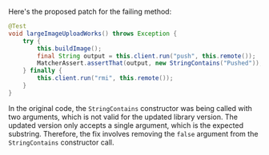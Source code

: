 Here's the proposed patch for the failing method:

```java
@Test
void largeImageUploadWorks() throws Exception {
    try {
        this.buildImage();
        final String output = this.client.run("push", this.remote());
        MatcherAssert.assertThat(output, new StringContains("Pushed"));
    } finally {
        this.client.run("rmi", this.remote());
    }
}
```

In the original code, the `StringContains` constructor was being called with two arguments, which is not valid for the updated library version. The updated version only accepts a single argument, which is the expected substring. Therefore, the fix involves removing the `false` argument from the `StringContains` constructor call.